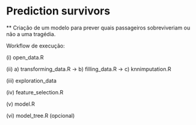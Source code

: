 # Prediction survivors

** Criação de um modelo para prever quais passageiros sobreviveriam ou não a uma tragédia.

Workflow de execução:

(i)  open_data.R

(ii) a) transforming_data.R -> b) filling_data.R  -> c) knnimputation.R 

(iii) exploration_data

(iv) feature_selection.R

(v) model.R

(vi) model_tree.R (opcional)
